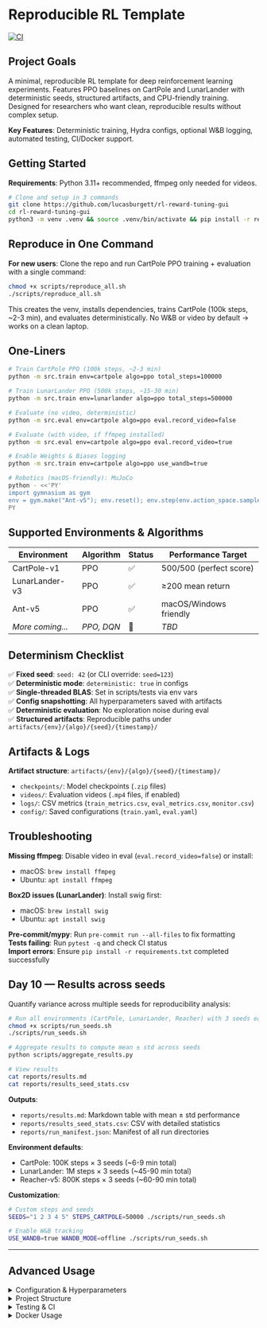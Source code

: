 # Reproducible RL Template

[![CI](https://github.com/lucasburgett/rl-reward-tuning-gui/actions/workflows/ci.yml/badge.svg)](https://github.com/lucasburgett/rl-reward-tuning-gui/actions/workflows/ci.yml)

## Project Goals

A minimal, reproducible RL template for deep reinforcement learning experiments. Features PPO baselines on CartPole and LunarLander with deterministic seeds, structured artifacts, and CPU-friendly training. Designed for researchers who want clean, reproducible results without complex setup.

**Key Features**: Deterministic training, Hydra configs, optional W&B logging, automated testing, CI/Docker support.

## Getting Started

**Requirements**: Python 3.11+ recommended, ffmpeg only needed for videos.

```bash
# Clone and setup in 3 commands
git clone https://github.com/lucasburgett/rl-reward-tuning-gui
cd rl-reward-tuning-gui
python3 -m venv .venv && source .venv/bin/activate && pip install -r requirements.txt
```

## Reproduce in One Command

**For new users**: Clone the repo and run CartPole PPO training + evaluation with a single command:

```bash
chmod +x scripts/reproduce_all.sh
./scripts/reproduce_all.sh
```

This creates the venv, installs dependencies, trains CartPole (100k steps, ~2-3 min), and evaluates deterministically. No W&B or video by default → works on a clean laptop.

## One-Liners

```bash
# Train CartPole PPO (100k steps, ~2-3 min)
python -m src.train env=cartpole algo=ppo total_steps=100000

# Train LunarLander PPO (500k steps, ~15-30 min)  
python -m src.train env=lunarlander algo=ppo total_steps=500000

# Evaluate (no video, deterministic)
python -m src.eval env=cartpole algo=ppo eval.record_video=false

# Evaluate (with video, if ffmpeg installed)
python -m src.eval env=cartpole algo=ppo eval.record_video=true

# Enable Weights & Biases logging
python -m src.train env=cartpole algo=ppo use_wandb=true

# Robotics (macOS-friendly): MuJoCo
python - <<'PY'
import gymnasium as gym
env = gym.make("Ant-v5"); env.reset(); env.step(env.action_space.sample()); print("MuJoCo robotics OK")
PY
```

## Supported Environments & Algorithms

| Environment | Algorithm | Status | Performance Target |
|-------------|-----------|--------|--------------------|
| CartPole-v1 | PPO | ✅ | 500/500 (perfect score) |
| LunarLander-v3 | PPO | ✅ | ≥200 mean return |
| Ant-v5 | PPO | ✅ | macOS/Windows friendly |
| *More coming...* | *PPO, DQN* | 🔄 | *TBD* |

## Determinism Checklist

✅ **Fixed seed**: `seed: 42` (or CLI override: `seed=123`)  
✅ **Deterministic mode**: `deterministic: true` in configs  
✅ **Single-threaded BLAS**: Set in scripts/tests via env vars  
✅ **Config snapshotting**: All hyperparameters saved with artifacts  
✅ **Deterministic evaluation**: No exploration noise during eval  
✅ **Structured artifacts**: Reproducible paths under `artifacts/{env}/{algo}/{seed}/{timestamp}/`

## Artifacts & Logs

**Artifact structure**: `artifacts/{env}/{algo}/{seed}/{timestamp}/`
- `checkpoints/`: Model checkpoints (`.zip` files)
- `videos/`: Evaluation videos (`.mp4` files, if enabled)  
- `logs/`: CSV metrics (`train_metrics.csv`, `eval_metrics.csv`, `monitor.csv`)
- `config/`: Saved configurations (`train.yaml`, `eval.yaml`)

## Troubleshooting

**Missing ffmpeg**: Disable video in eval (`eval.record_video=false`) or install:
- macOS: `brew install ffmpeg`
- Ubuntu: `apt install ffmpeg`

**Box2D issues (LunarLander)**: Install swig first:
- macOS: `brew install swig`  
- Ubuntu: `apt install swig`

**Pre-commit/mypy**: Run `pre-commit run --all-files` to fix formatting  
**Tests failing**: Run `pytest -q` and check CI status  
**Import errors**: Ensure `pip install -r requirements.txt` completed successfully

## Day 10 — Results across seeds

Quantify variance across multiple seeds for reproducibility analysis:

```bash
# Run all environments (CartPole, LunarLander, Reacher) with 3 seeds each
chmod +x scripts/run_seeds.sh
./scripts/run_seeds.sh

# Aggregate results to compute mean ± std across seeds
python scripts/aggregate_results.py

# View results
cat reports/results.md
cat reports/results_seed_stats.csv
```

**Outputs**:
- `reports/results.md`: Markdown table with mean ± std performance
- `reports/results_seed_stats.csv`: CSV with detailed statistics
- `reports/run_manifest.json`: Manifest of all run directories

**Environment defaults**:
- CartPole: 100K steps × 3 seeds (~6-9 min total)
- LunarLander: 1M steps × 3 seeds (~45-90 min total)  
- Reacher-v5: 800K steps × 3 seeds (~60-90 min total)

**Customization**:
```bash
# Custom steps and seeds
SEEDS="1 2 3 4 5" STEPS_CARTPOLE=50000 ./scripts/run_seeds.sh

# Enable W&B tracking
USE_WANDB=true WANDB_MODE=offline ./scripts/run_seeds.sh
```

---

## Advanced Usage

<details>
<summary>Configuration & Hyperparameters</summary>

Override any parameter via CLI:
```bash
# Tune hyperparameters
python -m src.train env=lunarlander total_steps=500000 algo.ppo.learning_rate=1e-4

# Enable Weights & Biases
python -m src.train env=lunarlander use_wandb=true wandb.project=my-experiments
```

**Config files**: `configs/algo/ppo.yaml`, `configs/env/*.yaml`, `configs/config.yaml`
</details>

<details>
<summary>Project Structure</summary>

```
├── src/
│   ├── agents/ppo.py       # PPO agent wrapper (SB3)
│   ├── utils/              # Seeding, logging utilities
│   ├── train.py            # Training entrypoint with Hydra
│   └── eval.py             # Evaluation entrypoint with Hydra  
├── configs/                # YAML configuration files
├── scripts/                # Training/reproduction scripts
├── artifacts/              # Structured training outputs
├── tests/                  # pytest test suite
└── docker/                 # CPU Dockerfile
```
</details>

<details>
<summary>Testing & CI</summary>

```bash
# Run tests
pytest -q

# Run linting
pre-commit run --all-files  

# Build Docker image
docker build -f docker/CPU.Dockerfile -t rl-template-cpu .
```

**CI Status**: Tests run on Python 3.11 with deterministic settings. All jobs (lint, test, smoke) must pass.
</details>

<details>
<summary>Docker Usage</summary>

```bash
# Build CPU image
docker build -f docker/CPU.Dockerfile -t rl-template-cpu .

# Run training in container
docker run --rm -it -v "$PWD:/app" rl-template-cpu \
  python -m src.train env=cartpole algo=ppo total_steps=5000 use_wandb=false
```
</details>
